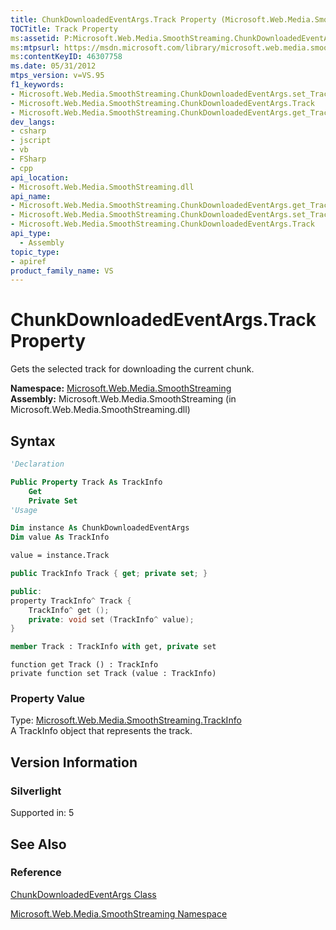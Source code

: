 ```yaml
---
title: ChunkDownloadedEventArgs.Track Property (Microsoft.Web.Media.SmoothStreaming)
TOCTitle: Track Property
ms:assetid: P:Microsoft.Web.Media.SmoothStreaming.ChunkDownloadedEventArgs.Track
ms:mtpsurl: https://msdn.microsoft.com/library/microsoft.web.media.smoothstreaming.chunkdownloadedeventargs.track(v=VS.95)
ms:contentKeyID: 46307758
ms.date: 05/31/2012
mtps_version: v=VS.95
f1_keywords:
- Microsoft.Web.Media.SmoothStreaming.ChunkDownloadedEventArgs.set_Track
- Microsoft.Web.Media.SmoothStreaming.ChunkDownloadedEventArgs.Track
- Microsoft.Web.Media.SmoothStreaming.ChunkDownloadedEventArgs.get_Track
dev_langs:
- csharp
- jscript
- vb
- FSharp
- cpp
api_location:
- Microsoft.Web.Media.SmoothStreaming.dll
api_name:
- Microsoft.Web.Media.SmoothStreaming.ChunkDownloadedEventArgs.get_Track
- Microsoft.Web.Media.SmoothStreaming.ChunkDownloadedEventArgs.set_Track
- Microsoft.Web.Media.SmoothStreaming.ChunkDownloadedEventArgs.Track
api_type:
  - Assembly
topic_type:
- apiref
product_family_name: VS
---
```


# ChunkDownloadedEventArgs.Track Property

Gets the selected track for downloading the current chunk.

**Namespace:**  [Microsoft.Web.Media.SmoothStreaming](microsoft-web-media-smoothstreaming-namespace_1.md)  
**Assembly:**  Microsoft.Web.Media.SmoothStreaming (in Microsoft.Web.Media.SmoothStreaming.dll)

## Syntax

```vb
'Declaration

Public Property Track As TrackInfo
    Get
    Private Set
'Usage

Dim instance As ChunkDownloadedEventArgs
Dim value As TrackInfo

value = instance.Track
```

```csharp
public TrackInfo Track { get; private set; }
```

```cpp
public:
property TrackInfo^ Track {
    TrackInfo^ get ();
    private: void set (TrackInfo^ value);
}
```

``` fsharp
member Track : TrackInfo with get, private set
```

```jscript
function get Track () : TrackInfo
private function set Track (value : TrackInfo)
```

### Property Value

Type: [Microsoft.Web.Media.SmoothStreaming.TrackInfo](trackinfo-class-microsoft-web-media-smoothstreaming_1.md)  
A TrackInfo object that represents the track.

## Version Information

### Silverlight

Supported in: 5  

## See Also

### Reference

[ChunkDownloadedEventArgs Class](chunkdownloadedeventargs-class-microsoft-web-media-smoothstreaming.md)

[Microsoft.Web.Media.SmoothStreaming Namespace](microsoft-web-media-smoothstreaming-namespace_1.md)
